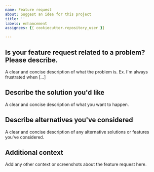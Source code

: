 ```yaml
---
name: Feature request
about: Suggest an idea for this project
title: ''
labels: enhancement
assignees: {{ cookiecutter.repository_user }}

---
```


## Is your feature request related to a problem? Please describe.

A clear and concise description of what the problem is.
Ex. I'm always frustrated when [...]

## Describe the solution you'd like

A clear and concise description of what you want to happen.

## Describe alternatives you've considered

A clear and concise description of any alternative solutions or features you've considered.

## Additional context

Add any other context or screenshots about the feature request here.
